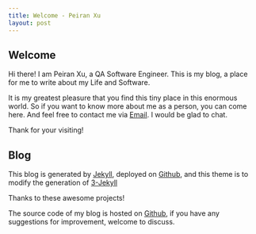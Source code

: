 ```yaml
---
title: Welcome - Peiran Xu
layout: post
---
```


## Welcome

Hi there!
I am Peiran Xu, a QA Software Engineer. This is my blog, a place for me to write about my Life and Software.

It is my greatest pleasure that you find this tiny place in this enormous world. So if you want to know more about me as a person, you can come here. And feel free to contact me via <a href="mailto:xupeiran.sam@gmail.com">Email</a>. I would be glad to chat.

Thank for your visiting!
## Blog

This blog is generated by [Jekyll](https://jekyllrb.com), deployed on [Github](https://pages.github.com), and this theme is to modify the generation of [3-Jekyll](https://github.com/P233/3-Jekyll)

Thanks to these awesome projects!

The source code of my blog is hosted on [Github](https://github.com/samxupeiran/samxupeiran.github.io), if you have any suggestions for improvement, welcome to discuss.
